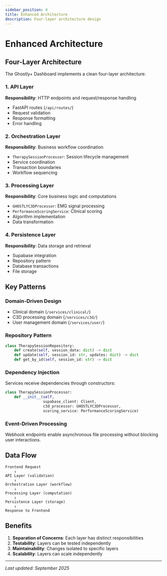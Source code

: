 ```yaml
---
sidebar_position: 4
title: Enhanced Architecture
description: Four-layer architecture design
---
```


# Enhanced Architecture

## Four-Layer Architecture

The Ghostly+ Dashboard implements a clean four-layer architecture:

### 1. API Layer
**Responsibility**: HTTP endpoints and request/response handling
- FastAPI routes (`/api/routes/`)
- Request validation
- Response formatting
- Error handling

### 2. Orchestration Layer  
**Responsibility**: Business workflow coordination
- `TherapySessionProcessor`: Session lifecycle management
- Service coordination
- Transaction boundaries
- Workflow sequencing

### 3. Processing Layer
**Responsibility**: Core business logic and computations
- `GHOSTLYC3DProcessor`: EMG signal processing
- `PerformanceScoringService`: Clinical scoring
- Algorithm implementation
- Data transformation

### 4. Persistence Layer
**Responsibility**: Data storage and retrieval
- Supabase integration
- Repository pattern
- Database transactions
- File storage

## Key Patterns

### Domain-Driven Design
- Clinical domain (`/services/clinical/`)
- C3D processing domain (`/services/c3d/`)
- User management domain (`/services/user/`)

### Repository Pattern
```python
class TherapySessionRepository:
    def create(self, session_data: dict) -> dict
    def update(self, session_id: str, updates: dict) -> dict
    def get_by_id(self, session_id: str) -> dict
```

### Dependency Injection
Services receive dependencies through constructors:
```python
class TherapySessionProcessor:
    def __init__(self, 
                 supabase_client: Client,
                 c3d_processor: GHOSTLYC3DProcessor,
                 scoring_service: PerformanceScoringService)
```

### Event-Driven Processing
Webhook endpoints enable asynchronous file processing without blocking user interactions.

## Data Flow

```
Frontend Request
    ↓
API Layer (validation)
    ↓
Orchestration Layer (workflow)
    ↓
Processing Layer (computation)
    ↓
Persistence Layer (storage)
    ↓
Response to Frontend
```

## Benefits

1. **Separation of Concerns**: Each layer has distinct responsibilities
2. **Testability**: Layers can be tested independently
3. **Maintainability**: Changes isolated to specific layers
4. **Scalability**: Layers can scale independently

---

*Last updated: September 2025*